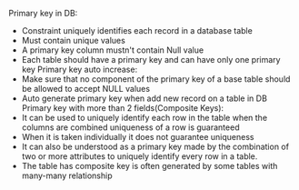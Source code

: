 Primary key in DB:
  - Constraint uniquely identifies each record in a database table
  - Must contain unique values
  - A primary key column mustn't contain Null value
  - Each table should have a primary key and can have only one primary key
Primary key auto increase:
  - Make sure that no component of the primary key of a base table should be allowed to accept NULL values
  - Auto generate primary key when add new record on a table in DB
Primary key with more than 2 fields(Composite Keys):
  - It can be used to uniquely identify each row in the table when the columns are combined uniqueness of a row is guaranteed
  - When it is taken individually it does not guarantee uniqueness
  - It can also be understood as a primary key made by the combination of two or more attributes to uniquely identify every row in a table.
  - The table has composite key is often generated by some tables with many-many relationship
